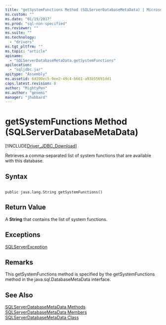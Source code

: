 ```yaml
---
title: "getSystemFunctions Method (SQLServerDatabaseMetaData) | Microsoft Docs"
ms.custom: ""
ms.date: "01/19/2017"
ms.prod: "sql-non-specified"
ms.reviewer: ""
ms.suite: ""
ms.technology: 
  - "drivers"
ms.tgt_pltfrm: ""
ms.topic: "article"
apiname: 
  - "SQLServerDatabaseMetaData.getSystemFunctions"
apilocation: 
  - "sqljdbc.jar"
apitype: "Assembly"
ms.assetid: 6d390ec5-9ee2-49c4-b661-a93b55691dd1
caps.latest.revision: 8
author: "MightyPen"
ms.author: "genemi"
manager: "jhubbard"
---
```

# getSystemFunctions Method (SQLServerDatabaseMetaData)
[!INCLUDE[Driver_JDBC_Download](../../../includes/driver_jdbc_download.md)]

  Retrieves a comma-separated list of system functions that are available with this database.  
  
## Syntax  
  
```  
  
public java.lang.String getSystemFunctions()  
```  
  
## Return Value  
 A **String** that contains the list of system functions.  
  
## Exceptions  
 [SQLServerException](../../../connect/jdbc/reference/sqlserverexception-class.md)  
  
## Remarks  
 This getSystemFunctions method is specified by the getSystemFunctions method in the java.sql.DatabaseMetaData interface.  
  
## See Also  
 [SQLServerDatabaseMetaData Methods](../../../connect/jdbc/reference/sqlserverdatabasemetadata-methods.md)   
 [SQLServerDatabaseMetaData Members](../../../connect/jdbc/reference/sqlserverdatabasemetadata-members.md)   
 [SQLServerDatabaseMetaData Class](../../../connect/jdbc/reference/sqlserverdatabasemetadata-class.md)  
  
  